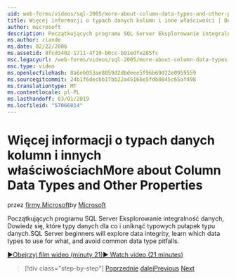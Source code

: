 ```yaml
---
uid: web-forms/videos/sql-2005/more-about-column-data-types-and-other-properties
title: Więcej informacji o typach danych kolumn i inne właściwości | Dokumentacja firmy Microsoft
author: microsoft
description: Początkujących programu SQL Server Eksplorowanie integralność danych, Dowiedz się, które typy danych dla co i uniknąć typowych pułapek typu danych.
ms.author: riande
ms.date: 02/22/2006
ms.assetid: 8fcd3402-1711-4f19-b0cc-b91edfe285fc
msc.legacyurl: /web-forms/videos/sql-2005/more-about-column-data-types-and-other-properties
msc.type: video
ms.openlocfilehash: 8a6eb053ae8059d2dbdeee5f96b69d22e0959559
ms.sourcegitcommit: 24b1f6decbb17bb22a45166e5fdb0845c65af498
ms.translationtype: MT
ms.contentlocale: pl-PL
ms.lasthandoff: 03/01/2019
ms.locfileid: "57066014"
---
```

<a name="more-about-column-data-types-and-other-properties"></a><span data-ttu-id="9f5f0-103">Więcej informacji o typach danych kolumn i innych właściwościach</span><span class="sxs-lookup"><span data-stu-id="9f5f0-103">More about Column Data Types and Other Properties</span></span>
====================
<span data-ttu-id="9f5f0-104">przez [firmy Microsoft](https://github.com/microsoft)</span><span class="sxs-lookup"><span data-stu-id="9f5f0-104">by [Microsoft](https://github.com/microsoft)</span></span>

<span data-ttu-id="9f5f0-105">Początkujących programu SQL Server Eksplorowanie integralność danych, Dowiedz się, które typy danych dla co i uniknąć typowych pułapek typu danych.</span><span class="sxs-lookup"><span data-stu-id="9f5f0-105">SQL Server beginners will explore data integrity, learn which data types to use for what, and avoid common data type pitfalls.</span></span>

[<span data-ttu-id="9f5f0-106">&#9654;Obejrzyj film wideo (minuty 21)</span><span class="sxs-lookup"><span data-stu-id="9f5f0-106">&#9654; Watch video (21 minutes)</span></span>](https://channel9.msdn.com/Blogs/ASP-NET-Site-Videos/more-about-column-data-types-and-other-properties)

> [!div class="step-by-step"]
> <span data-ttu-id="9f5f0-107">[Poprzednie](understanding-database-tables-and-records.md)
> [dalej](designing-relational-database-tables.md)</span><span class="sxs-lookup"><span data-stu-id="9f5f0-107">[Previous](understanding-database-tables-and-records.md)
[Next](designing-relational-database-tables.md)</span></span>
